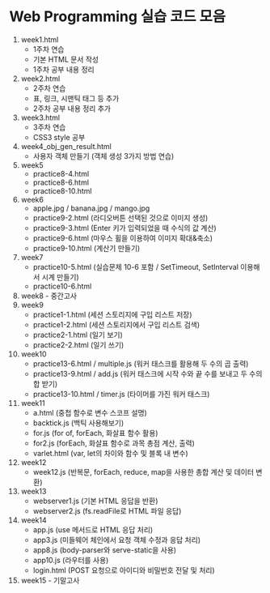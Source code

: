 # Web Programming 실습 코드 모음

1. week1.html
   - 1주차 연습
   - 기본 HTML 문서 작성
   - 1주차 공부 내용 정리
2. week2.html
   - 2주차 연습
   - 표, 링크, 시맨틱 태그 등 추가
   - 2주차 공부 내용 정리 추가
3. week3.html
   - 3주차 연습
   - CSS3 style 공부
4. week4_obj_gen_result.html
   - 사용자 객체 만들기 (객체 생성 3가지 방법 연습)
5. week5
   - practice8-4.html 
   - practice8-6.html
   - practice8-10.html 
6. week6
   - apple.jpg / banana.jpg / mango.jpg
   - practice9-2.html (라디오버튼 선택된 것으로 이미지 생성)
   - practice9-3.html (Enter 키가 입력되었을 때 수식의 값 계산)
   - practice9-6.html (마우스 휠을 이용하여 이미지 확대&축소)
   - practice9-10.html (계산기 만들기)
7. week7
   - practice10-5.html (실습문제 10-6 포함 / SetTimeout, SetInterval 이용해서 시계 만들기)
   - practice10-6.html
8. week8 - 중간고사
9. week9
    - practice1-1.html (세션 스토리지에 구입 리스트 저장)
    - practice1-2.html (세션 스토리지에서 구입 리스트 검색)
    - practice2-1.html (일기 보기)
    - practice2-2.html (일기 쓰기)
10. week10
    - practice13-6.html / multiple.js (워커 태스크를 활용해 두 수의 곱 출력)
    - practice13-9.html / add.js (워커 태스크에 시작 수와 끝 수를 보내고 두 수의 합 받기)
    - practice13-10.html / timer.js (타이머를 가진 워커 태스크)
11. week11
    - a.html (중첩 함수로 변수 스코프 설명)
    - backtick.js (백틱 사용해보기)
    - for.js (for of, forEach, 화살표 함수 활용)
    - for2.js (forEach, 화살표 함수로 과목 총점 계산, 출력)
    - varlet.html (var, let의 차이와 함수 및 블록 내 변수)
12. week12
    - week12.js (반복문, forEach, reduce, map을 사용한 총합 계산 및 데이터 변환)
13. week13
    - webserver1.js (기본 HTML 응답을 반환)
    - webserver2.js (fs.readFile로 HTML 파일 응답)
14. week14
    - app.js (use 메서드로 HTML 응답 처리)
    - app3.js (미들웨어 체인에서 요청 객체 수정과 응답 처리)
    - app8.js (body-parser와 serve-static을 사용)
    - app10.js (라우터를 사용)
    - login.html (POST 요청으로 아이디와 비밀번호 전달 및 처리)
15. week15 - 기말고사
